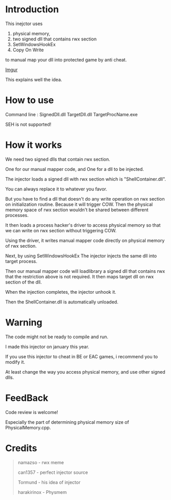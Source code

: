 # Introduction

This inejctor uses 

1. physical memory,
2. two signed dll that contains rwx section
3. SetWindowsHookEx
4. Copy On Write

to manual map your dll into protected game by anti cheat.



[Imgur](https://imgur.com/AJojXut)

This explains well the idea.

# How to use

Command line : SignedDll.dll TargetDll.dll TargetProcName.exe

SEH is not supported!

# How it works

We need two signed dlls that contain rwx section.

One for our manual mapper code, and One for a dll to be injected.



The injector loads a signed dll with rwx section which is "ShellContainer.dll".

You can always replace it to whatever you favor. 

But you have to find a dll that doesn't do any write operation on rwx section on initialization routine. Because it will trigger COW. Then the physical memory space of rwx section wouldn't be shared between different processes.

It then loads a process hacker's driver to access physical memory so that we can write on rwx section without triggering COW. 

Using the driver, it writes manual mapper code directly on physical memory of rwx section.

Next, by using SetWindowsHookEx The injector injects the same dll into target process.

Then our manual mapper code will loadlibrary a signed dll that contains rwx that the restriction above is not required. It then maps target dll on rwx section of the dll.

When the injection completes, the injector unhook it. 

Then the ShellContainer.dll is automatically unloaded.



# Warning

The code might not be ready to compile and run.

I made this injector on january this year.

If you use this injector to cheat in BE or EAC games, i recommend you to modify it.

At least change the way you access physical memory, and use other signed dlls.



# FeedBack

Code review is welcome!

Especially the part of determining physical memory size of PhysicalMemory.cpp.



# Credits 

> namazso - rwx meme
>
> can1357 - perfect injector source
>
> Tormund - his idea of injector
>
> harakirinox - Physmem
>
> 

